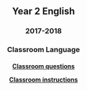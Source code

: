 <h2> 
<p align="center">
Year 2 English
</p>
</h2>

<h3> 
<p align="center">
2017-2018
</p>
</h3>

<h3> 
<p align="center">
Classroom Language
</p>
</h3>

<h4>
<p align="center">
  <a href="https://tangerina-pt.github.io/English/Classroom_Q_B">Classroom questions</a>
  <br>
</p>
<p align="center">
  <a href="https://tangerina-pt.github.io/English/Classroom_I_B">Classroom instructions</a>
  <br>
</p>
</h4>
